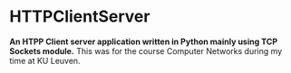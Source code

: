 # HTTPClientServer

**An HTPP Client server application written in Python mainly using TCP Sockets module.**
This was for the course Computer Networks during my time at KU Leuven.
